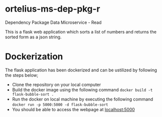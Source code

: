 # ortelius-ms-dep-pkg-r
Dependency Package Data Microservice - Read

This is a flask web application which sorts a list of numbers and returns the sorted form as a json string. 

# Dockerization
The flask application has been dockerized and can be ustilized by following the steps below;
- Clone the repository on your local computer
- Build the docker image using the following command
 `docker build -t flask-bubble-sort .`
- Run the docker on local machine by executing the following command 
 `docker run -p 5000:5000 -d flask-bubble-sort`
- You should be able to access the webpage at [localhost:5000](http://www.localhost:5000/)

